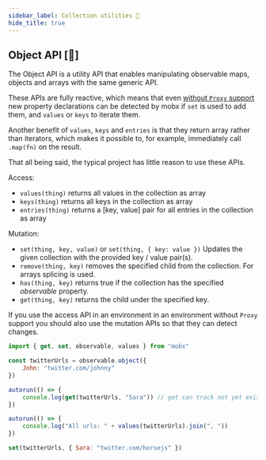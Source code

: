 ```yaml
---
sidebar_label: Collection utilities 🚀
hide_title: true
---
```


<script async type="text/javascript" src="//cdn.carbonads.com/carbon.js?serve=CEBD4KQ7&placement=mobxjsorg" id="_carbonads_js"></script>

## Object API [🚀]

The Object API is a utility API that enables manipulating observable maps, objects and arrays with the same generic API.

These APIs are fully reactive, which means that even [without `Proxy` support](configure.md#limitations-without-proxy-support) new property declarations can be detected by mobx if `set` is used to add them, and `values` or `keys` to iterate them.

Another benefit of `values`, `keys` and `entries` is that they return array rather than iterators, which makes it possible to, for example, immediately call `.map(fn)` on the result.

That all being said, the typical project has little reason to use these APIs.

Access:

-   `values(thing)` returns all values in the collection as array
-   `keys(thing)` returns all keys in the collection as array
-   `entries(thing)` returns a [key, value] pair for all entries in the collection as array

Mutation:

-   `set(thing, key, value)` or `set(thing, { key: value })` Updates the given collection with the provided key / value pair(s).
-   `remove(thing, key)` removes the specified child from the collection. For arrays splicing is used.
-   `has(thing, key)` returns true if the collection has the specified _observable_ property.
-   `get(thing, key)` returns the child under the specified key.

If you use the access API in an environment in an environment
without `Proxy` support you should also use the mutation APIs
so that they can detect changes.

```javascript
import { get, set, observable, values } from "mobx"

const twitterUrls = observable.object({
    John: "twitter.com/johnny"
})

autorun(() => {
    console.log(get(twitterUrls, "Sara")) // get can track not yet existing properties
})

autorun(() => {
    console.log("All urls: " + values(twitterUrls).join(", "))
})

set(twitterUrls, { Sara: "twitter.com/horsejs" })
```
